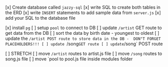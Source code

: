 [x] Create database called `jazzy-sql`
[x] write SQL to create both tables in the ERD
[x] write `INSERT` statements to add sample data from `server.js`
[x] add your SQL to the database file

[x] install `pg`
[ ] setup `pool` to connect to DB
[ ] update `/artist` GET route to get data from the DB
[ ] sort the data by birth date - youngest to oldest
[ ] update the `/artist POST route to store data in the DB - 
    DON"T FORGET PLACEHOLDERS!!!
[ ] update `/song` GET route
[ ] update `/song` POST route


[ ] STRETCH
    [ ] move `/artist` routes to artist.js file
    [ ] move `/song` routes to song.js file
    [ ] move `pool to pool.js file inside modules folder